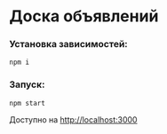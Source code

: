 # Доска объявлений

### Установка зависимостей:

`npm i`

### Запуск:

`npm start`

Доступно на  [http://localhost:3000](http://localhost:3000) 

